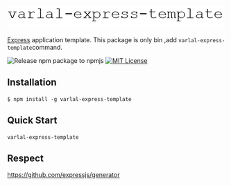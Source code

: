 ![varlal-express-template img](https://raw.githubusercontent.com/varlal/express-template/master/docs/varlal-express-template.png)

[Express](https://www.npmjs.com/package/express) application template. This package is only bin ,add `varlal-express-template`command.

![Release npm package to npmjs](https://github.com/varlal/express-template/workflows/Release%20npm%20package%20to%20npmjs/badge.svg)
[![MIT License](http://img.shields.io/badge/license-MIT-blue.svg?style=flat)](LICENSE)

## Installation
```
$ npm install -g varlal-express-template
```

## Quick Start
```
varlal-express-template
```

## Respect
https://github.com/expressjs/generator
